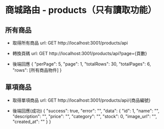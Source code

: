 # 商城路由 - products（只有讀取功能）

## 所有商品

- 取得所有商品
  url: GET http://localhost:3001/products/api

- 轉換頁碼
  url: GET http://localhost:3001/products/api?page={頁數}

- 後端回應
  {
  "perPage": 5,
  "page": 1,
  "totalRows": 30,
  "totalPages": 6,
  "rows": [所有商品物件]
  }

## 單項商品

- 取得單項商品
  url: GET http://localhost:3001/products/api/{商品編號}

- 後端回應(成功)
  {
  "success": true,
  "error": "",
  "data": {
  "id": 1,
  "name": "",
  "description": "",
  "price": "",
  "category": "",
  "stock": 0,
  "image_url": "",
  "created_at": ""
  }
  }
